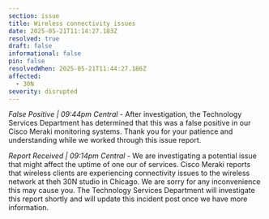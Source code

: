 ```yaml
---
section: issue
title: Wireless connectivity issues
date: 2025-05-21T11:14:27.183Z
resolved: true
draft: false
informational: false
pin: false
resolvedWhen: 2025-05-21T11:44:27.186Z
affected:
  - 30N
severity: disrupted
---
```

*False Positive | 09:44pm Central* - After investigation, the Technology Services Department has determined that this was a false positive in our Cisco Meraki monitoring systems. Thank you for your patience and understanding while we worked through this issue report.

*Report Received | 09:14pm Central* - We are investigating a potential issue that might affect the uptime of one our of services. Cisco Meraki reports that wireless clients are experiencing connectivity issues to the wireless network at theh 30N studio in Chicago. We are sorry for any inconvenience this may cause you. The Technology Services Department will investigate this report shortly and will update this incident post once we have more information.